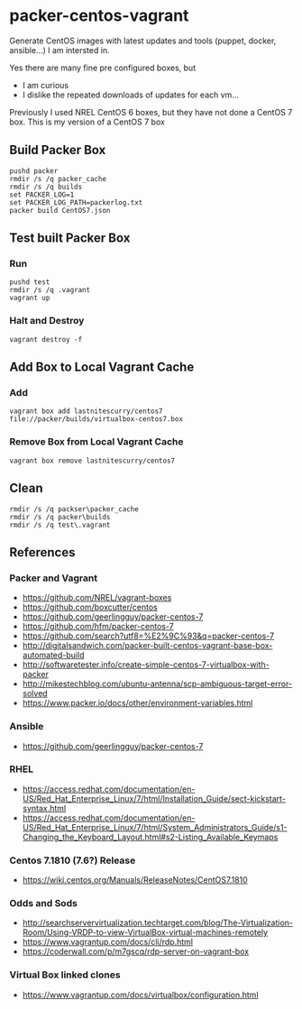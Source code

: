 # packer-centos-vagrant
Generate CentOS images with latest updates and tools (puppet, docker, ansible...) I am intersted in.

Yes there are many fine pre configured boxes, but
- I am curious
- I dislike the repeated downloads of updates for each vm...

Previously I used NREL CentOS 6 boxes, but they have not done a CentOS 7 box.
This is my version of a CentOS 7 box

## Build Packer Box

    pushd packer
    rmdir /s /q packer_cache
    rmdir /s /q builds
    set PACKER_LOG=1
    set PACKER_LOG_PATH=packerlog.txt
    packer build CentOS7.json

## Test built Packer Box

### Run

    pushd test
    rmdir /s /q .vagrant
    vagrant up

### Halt and Destroy

    vagrant destroy -f

## Add Box to Local Vagrant Cache
### Add

    vagrant box add lastnitescurry/centos7 file://packer/builds/virtualbox-centos7.box

### Remove Box from Local Vagrant Cache

    vagrant box remove lastnitescurry/centos7


## Clean

    rmdir /s /q packser\packer_cache
    rmdir /s /q packer\builds
    rmdir /s /q test\.vagrant

## References
### Packer and Vagrant

- https://github.com/NREL/vagrant-boxes
- https://github.com/boxcutter/centos
- https://github.com/geerlingguy/packer-centos-7
- https://github.com/hfm/packer-centos-7
- https://github.com/search?utf8=%E2%9C%93&q=packer-centos-7
- http://digitalsandwich.com/packer-built-centos-vagrant-base-box-automated-build
- http://softwaretester.info/create-simple-centos-7-virtualbox-with-packer
- http://mikestechblog.com/ubuntu-antenna/scp-ambiguous-target-error-solved
- https://www.packer.io/docs/other/environment-variables.html

### Ansible

- https://github.com/geerlingguy/packer-centos-7

### RHEL

- https://access.redhat.com/documentation/en-US/Red_Hat_Enterprise_Linux/7/html/Installation_Guide/sect-kickstart-syntax.html
- https://access.redhat.com/documentation/en-US/Red_Hat_Enterprise_Linux/7/html/System_Administrators_Guide/s1-Changing_the_Keyboard_Layout.html#s2-Listing_Available_Keymaps

### Centos 7.1810 (7.6?) Release
- https://wiki.centos.org/Manuals/ReleaseNotes/CentOS7.1810

### Odds and Sods

- http://searchservervirtualization.techtarget.com/blog/The-Virtualization-Room/Using-VRDP-to-view-VirtualBox-virtual-machines-remotely
- https://www.vagrantup.com/docs/cli/rdp.html
- https://coderwall.com/p/m7gscq/rdp-server-on-vagrant-box

### Virtual Box linked clones

- https://www.vagrantup.com/docs/virtualbox/configuration.html
